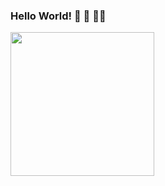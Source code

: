 ### Hello World! 👋 🌱 :woman_technologist:

<img align='left' src="https://media.giphy.com/media/dWxO36Jzd6bTSt5dIY/giphy.gif" width="230">

<!--
**d-vora/d-vora** is a ✨ _special_ ✨ repository because its `README.md` (this file) appears on your GitHub profile.

Here are some ideas to get you started:

- 🔭 I’m currently working on ...
- 🌱 I’m currently learning ...
- 👯 I’m looking to collaborate on ...
- 🤔 I’m looking for help with ...
- 💬 Ask me about ...
- 📫 How to reach me: ...
- 😄 Pronouns: ...
- ⚡ Fun fact: ...
-->
